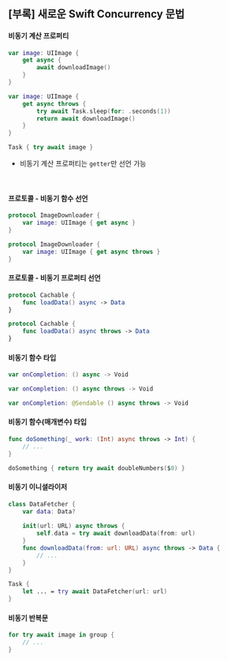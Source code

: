 ## [부록] 새로운 Swift Concurrency 문법

#### 비동기 계산 프로퍼티

```swift
var image: UIImage {
    get async {
        await downloadImage()
    }  
}
```

```swift
var image: UIImage {
    get async throws {
        try await Task.sleep(for: .seconds(1))
        return await downloadImage()
    }
}
```

```swift
Task { try await image }
```

* 비동기 계산 프로퍼티는 `getter`만 선언 가능

<br>

#### 프로토콜 - 비동기 함수 선언

```swift
protocol ImageDownloader {
    var image: UIImage { get async }
}
```

```swift
protocol ImageDownloader {
    var image: UIImage { get async throws }
}
```

#### 프로토콜 - 비동기 프로퍼티 선언

```swift
protocol Cachable {
    func loadData() async -> Data
}
```

```swift
protocol Cachable {
    func loadData() async throws -> Data
}
```

#### 비동기 함수 타입

```swift
var onCompletion: () async -> Void
```

```swift
var onCompletion: () async throws -> Void
```

```swift
var onCompletion: @Sendable () async throws -> Void
```

#### 비동기 함수(매개변수) 타입

```swift
func doSomething(_ work: (Int) async throws -> Int) {
    // ...
}
```

```swift
doSomething { return try await doubleNumbers($0) }
```


#### 비동기 이니셜라이저

```swift
class DataFetcher {
    var data: Data?
    
    init(url: URL) async throws {
        self.data = try await downloadData(from: url)
    }
    func downloadData(from: url: URL) async throws -> Data {
        // ...
    }
}
```

```swift
Task {
    let ... = try await DataFetcher(url: url)
}
```

#### 비동기 반복문

```swift
for try await image in group {
    // ...
}
```






